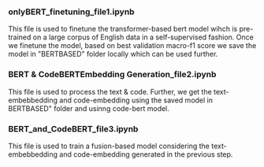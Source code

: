 ### onlyBERT_finetuning_file1.ipynb
This file is used to finetune the transformer-based bert model wihch is pre-trained on a large corpus of English data in a self-supervised fashion. Once we finetune the model, based on best validation macro-f1 score we save the model in "BERTBASED" folder locally which can be used further.


### BERT & CodeBERTEmbedding Generation_file2.ipynb
This file is used to process the text & code. Further, we get the text-embebbedding and code-embedding using the saved model in BERTBASED" folder and usinng code-bert model.



### BERT_and_CodeBERT_file3.ipynb

This file is used to train a fusion-based model considering the text-embebbedding and code-embedding generated in the previous step.